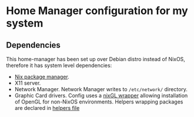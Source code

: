 # Home Manager configuration for my system

## Dependencies

This home-manager has been set up over Debian distro instead of NixOS, therefore it has system level dependencies:

- [Nix package manager](https://nixos.org/download#download-nix).
- X11 server.
- Network Manager. Network Manager writes to `/etc/network/` directory.
- Graphic Card drivers. 
  Config uses a [nixGL wrapper](https://github.com/nix-community/nixGL) allowing installation of OpenGL for non-NixOS environments.
  Helpers wrapping packages are declared in [helpers file](./helpers.nix)
